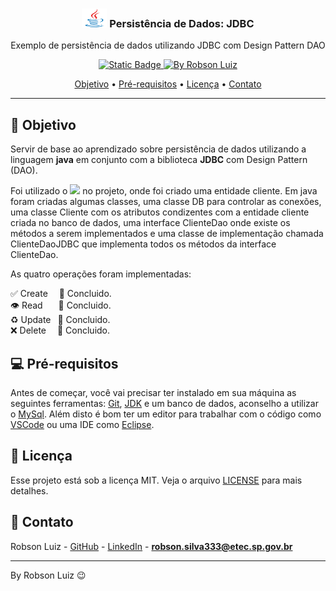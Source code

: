 <h3 align="center">
         <img alt="logo java" height="30" width="40" src="https://raw.githubusercontent.com/devicons/devicon/master/icons/java/java-original.svg"> Persistência de Dados: JDBC 
 
</h3>

<p align="center">Exemplo de persistência de dados utilizando JDBC com Design Pattern DAO</p>

<p align="center">
  <a href="https://www.linkedin.com/in/robson-lsilva/">
      <img alt="Static Badge" src="https://img.shields.io/badge/build-Robson%20Luiz-0e76a8?logo=linkedin&logoColor=white&label=By&labelColor=0e76a8">

  </a>
  <a href="https://github.com/RobsonLSilva/jdbc-basico-java-dao/blob/master/LICENSE">
      <img alt="By Robson Luiz" src="https://img.shields.io/github/license/RobsonLSilva/jdbc-basico-java.svg?colorB=ff0000">
  </a> 
  
</p>

<p align="center">
 <a href="#objetivo">Objetivo</a> •
 <a href="#pre_riquisito">Pré-requisitos</a> •
 <a href="#licenca">Licença</a> • 
 <a href="#contato">Contato</a>
</p>

<hr>

## :dart: Objetivo <a name="objetivo"></a>
<p>
Servir de base ao aprendizado sobre persistência de dados utilizando a linguagem <strong>java</strong> em conjunto com a biblioteca <strong>JDBC</strong> com Design Pattern (DAO).
</p>
<p>
Foi utilizado o <a href="https://www.mysql.com/"><img src="https://img.shields.io/static/v1?label=Banco de dados&message=Mysql&color=white&style=plastic&logo=mysql&logoColor=white"/></a> no projeto, onde foi criado uma entidade cliente. Em java foram criadas algumas classes, uma classe DB para controlar as conexões, uma classe Cliente com os atributos condizentes com a entidade cliente criada no banco de dados, uma interface ClienteDao onde existe os métodos a serem implementados e uma classe de implementação chamada ClienteDaoJDBC que implementa todos os métodos da interface ClienteDao.
</p>
<p>
As quatro operações foram implementadas:
<li style="list-style-type: none;">✅  Create  &emsp;🚀 Concluido.</li>
<li style="list-style-type: none;">👁️  Read    &emsp;&ensp;🚀 Concluido.</li>
<li style="list-style-type: none;">♻️  Update  &ensp;🚀 Concluido.</li>
<li style="list-style-type: none;">❌  Delete  &emsp;🚀 Concluido.</li>
</p>


## :computer: Pré-requisitos <a name="pre_riquisito"></a>

Antes de começar, você vai precisar ter instalado em sua máquina as seguintes ferramentas:
[Git](https://git-scm.com), [JDK](https://www.oracle.com/java/technologies/downloads/) e um banco de dados, aconselho a utilizar o [MySql](https://www.mysql.com/). 
Além disto é bom ter um editor para trabalhar com o código como [VSCode](https://code.visualstudio.com/) ou uma IDE como [Eclipse](https://www.eclipse.org/downloads/).
<!--
## :clapper: Tela(s) <a name="telas"/></a>

 ![Tela](https://github.com/RobsonLSilva/jdbc-basico-java/blob/master/assets/tabela_clientes.png)

![Tela](https://github.com/RobsonLSilva/jdbc-basico-java/blob/master/assets/teste_crud.png)
-->

## :memo: Licença <a name="licenca"></a>

Esse projeto está sob a licença MIT. Veja o arquivo [LICENSE](LICENSE) para mais detalhes.

## :email: Contato <a name="contato"></a>

Robson Luiz - [GitHub](https://github.com/RobsonLSilva) - [LinkedIn](https://www.linkedin.com/in/robson-lsilva/) - **robson.silva333@etec.sp.gov.br**

---

By Robson Luiz :wink:
